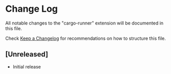 # Change Log

All notable changes to the "cargo-runner" extension will be documented in this file.

Check [Keep a Changelog](http://keepachangelog.com/) for recommendations on how to structure this file.

## [Unreleased]

- Initial release
